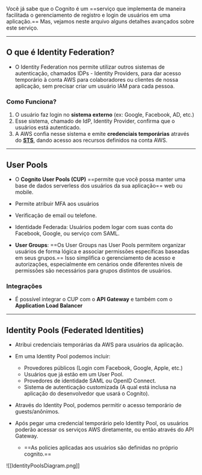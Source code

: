 Você já sabe que o Cognito é um ==serviço que implementa de maneira facilitada o gerenciamento de registro e login de usuários em uma aplicação.== Mas, vejamos neste arquivo alguns detalhes avançados sobre este serviço.
___
## O que é Identity Federation?
- O Identity Federation nos permite utilizar outros sistemas de autenticação, chamados IDPs - Identity Providers, para dar acesso temporário à conta AWS para colaboradores ou clientes de nossa aplicação, sem precisar criar um usuário IAM para cada pessoa.
### Como Funciona?
1. O usuário faz login no **sistema externo** (ex: Google, Facebook, AD, etc.)
2. Esse sistema, chamado de IdP, Identity Provider, confirma que o usuários está autenticado.
3. A AWS confia nesse sistema e emite **credenciais temporárias** através do [**STS**](STS.md), dando acesso aos recursos definidos na conta AWS.

___
## User Pools
- O **Cognito User Pools (CUP)** ==permite que você possa manter uma base de dados serverless dos usuários da sua aplicação== web ou mobile.

- Permite atribuir MFA aos usuários

- Verificação de email ou telefone.

- Identidade Federada: Usuários podem logar com suas conta do Facebook, Google, ou serviço com SAML.

- **User Groups**: ==Os User Groups nas User Pools permitem organizar usuários de forma lógica e associar permissões específicas baseadas em seus grupos.== Isso simplifica o gerenciamento de acesso e autorizações, especialmente em cenários onde diferentes níveis de permissões são necessários para grupos distintos de usuários.

### Integrações
- É possível integrar o CUP com o **API Gateway** e também com o **Application Load Balancer**

___
## Identity Pools (Federated Identities)
- Atribui credenciais temporárias da AWS para usuários da aplicação.

- Em uma Identity Pool podemos incluir:
	- Provedores públicos (Login com Facebook, Google, Apple, etc.)
	- Usuários que já estão em um User Pool.
	- Provedores de identidade SAML ou OpenID Connect.
	- Sistema de autenticação customizada (A qual está inclusa na aplicação do desenvolvedor que usará o Cognito).

- Através do Identity Pool, podemos permitir o acesso temporário de guests/anônimos.

- Após pegar uma credencial temporário pelo Identity Pool, os usuários poderão acessar os serviços AWS diretamente, ou então através do API Gateway.
	- ==As policies aplicadas aos usuários são definidas no próprio cognito.==

![[IdentityPoolsDiagram.png]]